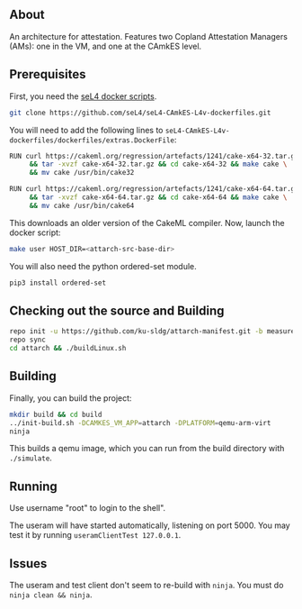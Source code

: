 ## About
An architecture for attestation. Features two Copland Attestation Managers (AMs): one in the VM, and one at the CAmkES level.


## Prerequisites
First, you need the [seL4 docker scripts](https://docs.sel4.systems/projects/dockerfiles/).
```sh
git clone https://github.com/seL4/seL4-CAmkES-L4v-dockerfiles.git
```

You will need to add the following lines to `seL4-CAmkES-L4v-dockerfiles/dockerfiles/extras.DockerFile`:
```sh
RUN curl https://cakeml.org/regression/artefacts/1241/cake-x64-32.tar.gz > cake-x64-32.tar.gz \
     && tar -xvzf cake-x64-32.tar.gz && cd cake-x64-32 && make cake \
     && mv cake /usr/bin/cake32

RUN curl https://cakeml.org/regression/artefacts/1241/cake-x64-64.tar.gz > cake-x64-64.tar.gz \
     && tar -xvzf cake-x64-64.tar.gz && cd cake-x64-64 && make cake \
     && mv cake /usr/bin/cake64
```

This downloads an older version of the CakeML compiler. Now, launch the docker script:
```sh
make user HOST_DIR=<attarch-src-base-dir>
```

You will also need the python ordered-set module.
```sh
pip3 install ordered-set
```





## Checking out the source and Building
```sh
repo init -u https://github.com/ku-sldg/attarch-manifest.git -b measurement_integration
repo sync
cd attarch && ./buildLinux.sh
```

## Building

Finally, you can build the project:
```sh
mkdir build && cd build
../init-build.sh -DCAMKES_VM_APP=attarch -DPLATFORM=qemu-arm-virt
ninja
```

This builds a qemu image, which you can run from the build directory with `./simulate`.

## Running

Use username "root" to login to the shell".

The useram will have started automatically, listening on port 5000. You may test it by running `useramClientTest 127.0.0.1`.

## Issues

The useram and test client don't seem to re-build with `ninja`. You must do `ninja clean && ninja`.
